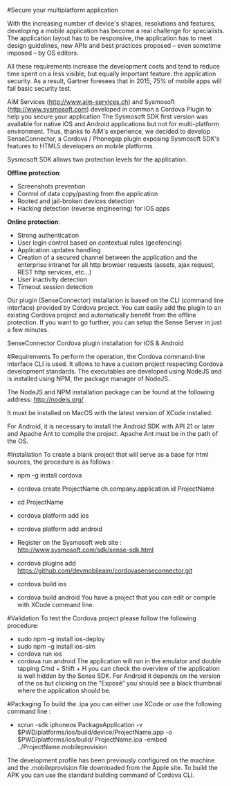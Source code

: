 #Secure your multiplatform application

With the increasing number of device's shapes, resolutions and features, developing a mobile application has become a real challenge for specialists. The application layout has to be responsive, the application has to meet design guidelines, new APIs and best practices proposed – even sometime imposed – by OS editors.

All these requirements increase the development costs and tend to reduce time spent on a less visible, but equally important feature: the application security. As a result, Gartner foresees that in 2015, 75% of mobile apps will fail basic security test.

AiM Services (http://www.aim-services.ch) and Sysmosoft (http://www.sysmosoft.com) developed in common a Cordova Plugin to help you secure your application
The Sysmosoft SDK first version was available for native iOS and Android applications but not for multi-platform environment.
Thus, thanks to AiM's experience, we decided to develop SenseConnector, a Cordova / Phonegap plugin exposing Sysmosoft SDK‘s features to HTML5 developers on mobile platforms.

Sysmosoft SDK allows two protection levels for the application.

**Offline protection**:

- Screenshots prevention
- Control of data copy/pasting from the application
- Rooted and jail-broken devices detection
- Hacking detection (reverse engineering) for iOS apps

**Online protection**:

- Strong authentication
- User login control based on contextual rules (geofencing)
- Application updates handling
- Creation of a secured channel between the application and the enterprise intranet for all http browser requests (assets, ajax request, REST http services, etc…)
- User inactivity detection
- Timeout session detection

Our plugin (SenseConnector) installation is based on the CLI (command line interface) provided by Cordova project. You can easily add the plugin to an existing Cordova project and automatically benefit from the offline protection. If you want to go further, you can setup the Sense Server in just a few minutes.

SenseConnector Cordova plugin installation for iOS & Android

#Requirements
To perform the operation, the Cordova command-line interface CLI is used. It allows to have a custom project respecting Cordova development standards. The executables are developed using NodeJS and is installed using NPM, the package manager of NodeJS.

The NodeJS and NPM installation package can be found at the following address: http://nodejs.org/

It must be installed on MacOS with the latest version of XCode installed.

For Android, it is necessary to install the Android SDK with API 21 or later and Apache Ant to compile the project. Apache Ant must be in the path of the OS.


#Installation
To create a blank project that will serve as a base for html sources, the procedure is as follows :

- npm –g install cordova
- cordova create ProjectName ch.company.application.id ProjectName
- cd ProjectName
- cordova platform add ios
- cordova platform add android
- Register on the Sysmosoft web site : http://www.sysmosoft.com/sdk/sense-sdk.html

- cordova plugins add https://github.com/devmobileaim/cordovasenseconnector.git

- cordova build ios
- cordova build android
You have a project that you can edit or compile with XCode command line.

 

#Validation
To test the Cordova project please follow the following procedure:

- sudo npm –g install ios-deploy
- sudo npm –g install ios-sim
- cordova run ios
- cordova run android
The application will run in the emulator and double tapping Cmd + Shift + H you can check the overview of the application is well hidden by the Sense SDK. For Android it depends on the version of the os but clicking on the “Exposé” you should see a black thumbnail where the application should be.

 

#Packaging
To build the .ipa you can either use XCode or use the following command line :

- xcrun -sdk iphoneos PackageApplication -v $PWD/platforms/ios/build/device/ProjectName.app -o $PWD/platforms/ios/build/ ProjectName.ipa –embed ../ProjectName.mobileprovision

The development profile has been previously configured on the machine and the .mobileprovision file downloaded from the Apple site.
To build the APK you can use the standard building command of Cordova CLI.
